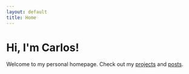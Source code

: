 ```yaml
---
layout: default
title: Home
---
```


# Hi, I'm Carlos!
Welcome to my personal homepage. Check out my [projects](projects.html) and [posts](posts.html).
